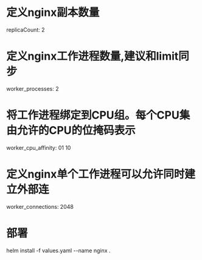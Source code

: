 # 定义nginx副本数量
  replicaCount: 2
# 定义nginx工作进程数量,建议和limit同步
  worker_processes: 2
# 将工作进程绑定到CPU组。每个CPU集由允许的CPU的位掩码表示
  worker_cpu_affinity: 01 10
# 定义nginx单个工作进程可以允许同时建立外部连
  worker_connections: 2048
# 部署
  helm install -f values.yaml --name nginx .

